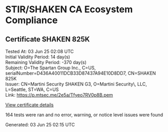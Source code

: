 # STIR/SHAKEN CA Ecosystem Compliance

## Certificate SHAKEN 825K

Tested At: 03 Jun 25 02:08 UTC\
Initial Validity Period: 14 day(s)\
Remaining Validity Period: -370 day(s)\
Subject: O=The Spartan Group Inc., C=US, serialNumber=D436A40011DCB33D87437A94E10D8DD7, CN=SHAKEN 825K\
Issuer: CN=Martini Security SHAKEN G3, O=Martini Security\\, LLC, L=Seattle, ST=WA, C=US\
Link: https://p.mtsec.me/2e5a/Tfyeo7RV0p8B.pem

[View certificate details](https://x509.io/?cert=MIIDITCCAsagAwIBAgIUTfyeo7RV0p8Bn%2F9m3QL1sFWKiW4wCgYIKoZIzj0EAwIwcTELMAkGA1UEBhMCVVMxCzAJBgNVBAgTAldBMRAwDgYDVQQHEwdTZWF0dGxlMR4wHAYDVQQKExVNYXJ0aW5pIFNlY3VyaXR5LCBMTEMxIzAhBgNVBAMTGk1hcnRpbmkgU2VjdXJpdHkgU0hBS0VOIEczMB4XDTI0MDUxNDIwMDkwM1oXDTI0MDUyODIwMDkwM1owbzEUMBIGA1UEAxMLU0hBS0VOIDgyNUsxKTAnBgNVBAUTIEQ0MzZBNDAwMTFEQ0IzM0Q4NzQzN0E5NEUxMEQ4REQ3MQswCQYDVQQGEwJVUzEfMB0GA1UEChMWVGhlIFNwYXJ0YW4gR3JvdXAgSW5jLjBZMBMGByqGSM49AgEGCCqGSM49AwEHA0IABPHkHNv0uC1ce5yZO7crVaneoZLgt%2BQPR5gpGe%2FZJHU1cBgLwxoGjFs9KyqUwMsphnFHhG9jI3EzDskB4v0xU1mjggE8MIIBODAOBgNVHQ8BAf8EBAMCB4AwDAYDVR0TAQH%2FBAIwADAdBgNVHQ4EFgQUh9sluLhGmQ0ImH12QeHR5dT%2Bp0cwHwYDVR0jBBgwFoAULlpBUybicKpsAcDmdvDuIvczDxwwgaYGA1UdHwSBnjCBmzCBmKA6oDiGNmh0dHBzOi8vYXV0aGVudGljYXRlLWFwaS5pY29uZWN0aXYuY29tL2Rvd25sb2FkL3YxL2NybKJapFgwVjEUMBIGA1UEBwwLQnJpZGdld2F0ZXIxCzAJBgNVBAgMAk5KMRMwEQYDVQQDDApTVEktUEEgQ1JMMQswCQYDVQQGEwJVUzEPMA0GA1UECgwGU1RJLVBBMBYGCCsGAQUFBwEaBAowCKAGFgQ4MjVLMBcGA1UdIAQQMA4wDAYKYIZIAYb%2FCQEBBDAKBggqhkjOPQQDAgNJADBGAiEA7G%2BgTEVGtJa6IldBkLXPa7gJ%2Bh%2F3ohmYNsW1ev7gfnECIQC1M4E16bBTEkgqs1xOvqJuUBlEe%2FnbRCqob%2FWg5j1YFQ%3D%3D)

164 tests were ran and no error, warning, or notice level issues were found


Generated: 03 Jun 25 02:15 UTC